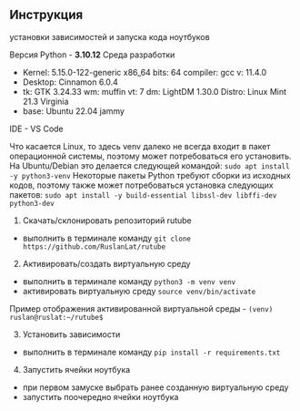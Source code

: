 ## Инструкция

установки зависимостей и запуска кода ноутбуков

Версия Python - **3.10.12**
Среда разработки

- Kernel: 5.15.0-122-generic x86_64 bits: 64 compiler: gcc v: 11.4.0
- Desktop: Cinnamon 6.0.4
- tk: GTK 3.24.33 wm: muffin vt: 7 dm: LightDM 1.30.0 Distro: Linux Mint 21.3 Virginia
- base: Ubuntu 22.04 jammy

IDE - VS Code

Что касается Linux, то здесь venv далеко не всегда входит в пакет операционной системы, поэтому может потребоваться его установить. На Ubuntu/Debian это делается следующей командой:
`sudo apt install -y python3-venv`
Некоторые пакеты Python требуют сборки из исходных кодов, поэтому также может потребоваться установка следующих пакетов:
`sudo apt install -y build-essential libssl-dev libffi-dev python3-dev`

1. Скачать/склонировать репозиторий rutube

- выполнить в терминале команду `git clone https://github.com/RuslanLat/rutube`

2. Активировать/создать виртуальную среду

- выполнить в терминале команду `python3 -m venv venv`
- активировать виртуальную среду `source venv/bin/activate`

Пример отображения активированной виртуальной среды - `(venv) ruslan@ruslat:~/rutube$`

3. Установить зависимости

- выполнить в терминале команду `pip install -r requirements.txt`

4. Запустить ячейки ноутбука

- при первом замуске выбрать ранее созданную виртуальную среду
- запустить поочередно ячейки ноутбука
